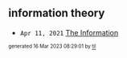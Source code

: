 ## information theory


* <code>Apr 11, 2021</code> [The Information](2021-04-11T18-17-33-the-information.md)

<sup><sub>generated 16 Mar 2023 08:29:01 by <a href='https://github.com/senorprogrammer/til'>til</a></sub></sup>
